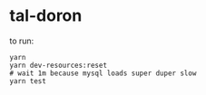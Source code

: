 # tal-doron

to run:

```
yarn
yarn dev-resources:reset
# wait 1m because mysql loads super duper slow
yarn test
```